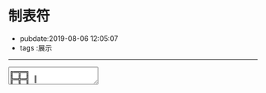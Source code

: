 # 制表符

- pubdate:2019-08-06 12:05:07
- tags :展示

---

<textarea>
╔═╦═╗
╠═╬═╣ ║
╚═╩═╝
▁▂▃▄▅▆▇█▉
⇤⇥

</textarea>
